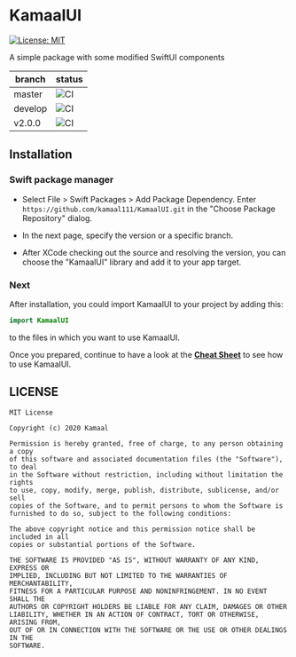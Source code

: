 # KamaalUI

[![License: MIT](https://img.shields.io/badge/License-MIT-yellow.svg)](./LICENSE)

A simple package with some modified SwiftUI components

| branch  | status                                                                                     |
| ------- | ------------------------------------------------------------------------------------------ |
| master  | ![CI](https://github.com/kamaal111/KamaalUI/workflows/CI/badge.svg?branch=master)          |
| develop | ![CI](https://github.com/kamaal111/KamaalUI/workflows/CI/badge.svg?branch=develop)         |
| v2.0.0  | ![CI](https://github.com/kamaal111/KamaalUI/workflows/CI/badge.svg?branch=release%2F2.0.0) |

## Installation

### Swift package manager

- Select File > Swift Packages > Add Package Dependency. Enter `https://github.com/kamaal111/KamaalUI.git` in the "Choose Package Repository" dialog.

- In the next page, specify the version or a specific branch.

- After XCode checking out the source and resolving the version, you can choose the "KamaalUI" library and add it to your app target.

### Next

After installation, you could import KamaalUI to your project by adding this:

```Swift
import KamaalUI
```

to the files in which you want to use KamaalUI.

Once you prepared, continue to have a look at the [**Cheat Sheet**](./docs/cheat_sheet.md) to see how to use KamaalUI.

## LICENSE

```
MIT License

Copyright (c) 2020 Kamaal

Permission is hereby granted, free of charge, to any person obtaining a copy
of this software and associated documentation files (the "Software"), to deal
in the Software without restriction, including without limitation the rights
to use, copy, modify, merge, publish, distribute, sublicense, and/or sell
copies of the Software, and to permit persons to whom the Software is
furnished to do so, subject to the following conditions:

The above copyright notice and this permission notice shall be included in all
copies or substantial portions of the Software.

THE SOFTWARE IS PROVIDED "AS IS", WITHOUT WARRANTY OF ANY KIND, EXPRESS OR
IMPLIED, INCLUDING BUT NOT LIMITED TO THE WARRANTIES OF MERCHANTABILITY,
FITNESS FOR A PARTICULAR PURPOSE AND NONINFRINGEMENT. IN NO EVENT SHALL THE
AUTHORS OR COPYRIGHT HOLDERS BE LIABLE FOR ANY CLAIM, DAMAGES OR OTHER
LIABILITY, WHETHER IN AN ACTION OF CONTRACT, TORT OR OTHERWISE, ARISING FROM,
OUT OF OR IN CONNECTION WITH THE SOFTWARE OR THE USE OR OTHER DEALINGS IN THE
SOFTWARE.

```
